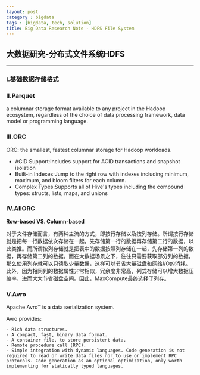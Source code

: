 ```yaml
---
layout: post
category : bigdata
tags : [bigdata, tech, solution]
title: Big Data Research Note - HDFS File System
---
```


## 大数据研究-分布式文件系统HDFS
---------------------------------------------------


### I.基础数据存储格式


### II.Parquet

 a columnar storage format available to any project in the Hadoop ecosystem, regardless of the choice of data processing framework, data model or programming language.


### III.ORC

ORC: the smallest, fastest columnar storage for Hadoop workloads.

- ACID Support:Includes support for ACID transactions and snapshot isolation
- Built-in Indexes:Jump to the right row with indexes including minimum, maximum, and bloom filters for each column.
- Complex Types:Supports all of Hive's types including the compound types: structs, lists, maps, and unions

### IV.AliORC

**Row-based VS. Column-based**

对于文件存储而言，有两种主流的方式，即按行存储以及按列存储。所谓按行存储就是把每一行数据依次存储在一起，先存储第一行的数据再存储第二行的数据，以此类推。而所谓按列存储就是把表中的数据按照列存储在一起，先存储第一列的数据，再存储第二列的数据。而在大数据场景之下，往往只需要获取部分列的数据，那么使用列存就可以只读取少量数据，这样可以节省大量磁盘和网络I/O的消耗。此外，因为相同列的数据属性非常相似，冗余度非常高，列式存储可以增大数据压缩率，进而大大节省磁盘空间。因此，MaxCompute最终选择了列存。

### V.Avro

Apache Avro™ is a data serialization system.

Avro provides:

	- Rich data structures.
	- A compact, fast, binary data format.
	- A container file, to store persistent data.
	- Remote procedure call (RPC).
	- Simple integration with dynamic languages. Code generation is not required to read or write data files nor to use or implement RPC protocols. Code generation as an optional optimization, only worth implementing for statically typed languages.